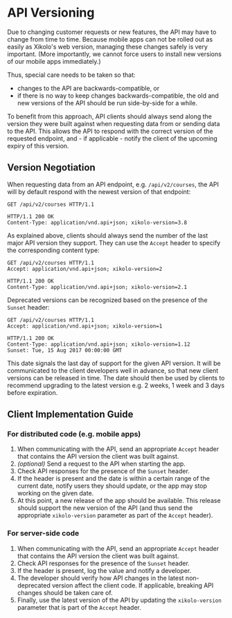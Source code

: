 # API Versioning

Due to changing customer requests or new features, the API may have to change from time to time.
Because mobile apps can not be rolled out as easily as Xikolo's web version, managing these changes safely is very important.
(More importantly, we cannot force users to install new versions of our mobile apps immediately.)

Thus, special care needs to be taken so that:

- changes to the API are backwards-compatible, or
- if there is no way to keep changes backwards-compatible, the old and new versions of the API should be run side-by-side for a while.

To benefit from this approach, API clients should always send along the version they were built against when requesting data from or sending data to the API.
This allows the API to respond with the correct version of the requested endpoint, and - if applicable - notify the client of the upcoming expiry of this version.

## Version Negotiation

When requesting data from an API endpoint, e.g. `/api/v2/courses`, the API will by default respond with the newest version of that endpoint:

```http
GET /api/v2/courses HTTP/1.1

HTTP/1.1 200 OK
Content-Type: application/vnd.api+json; xikolo-version=3.8
```

As explained above, clients should always send the number of the last major API version they support.
They can use the `Accept` header to specify the corresponding content type:

```http
GET /api/v2/courses HTTP/1.1
Accept: application/vnd.api+json; xikolo-version=2

HTTP/1.1 200 OK
Content-Type: application/vnd.api+json; xikolo-version=2.1
```

Deprecated versions can be recognized based on the presence of the `Sunset` header:

```http
GET /api/v2/courses HTTP/1.1
Accept: application/vnd.api+json; xikolo-version=1

HTTP/1.1 200 OK
Content-Type: application/vnd.api+json; xikolo-version=1.12
Sunset: Tue, 15 Aug 2017 00:00:00 GMT
```

This date signals the last day of support for the given API version.
It will be communicated to the client developers well in advance, so that new client versions can be released in time.
The date should then be used by clients to recommend upgrading to the latest version e.g. 2 weeks, 1 week and 3 days before expiration.

## Client Implementation Guide

### For distributed code (e.g. mobile apps)

1. When communicating with the API, send an appropriate `Accept` header that contains the API version the client was built against.
2. _(optional)_ Send a request to the API when starting the app.
3. Check API responses for the presence of the `Sunset` header.
4. If the header is present and the date is within a certain range of the current date, notify users they should update, or the app may stop working on the given date.
5. At this point, a new release of the app should be available.
   This release should support the new version of the API (and thus send the appropriate `xikolo-version` parameter as part of the `Accept` header).

### For server-side code

1. When communicating with the API, send an appropriate `Accept` header that contains the API version the client was built against.
2. Check API responses for the presence of the `Sunset` header.
3. If the header is present, log the value and notify a developer.
4. The developer should verify how API changes in the latest non-deprecated version affect the client code.
   If applicable, breaking API changes should be taken care of.
5. Finally, use the latest version of the API by updating the `xikolo-version` parameter that is part of the `Accept` header.
